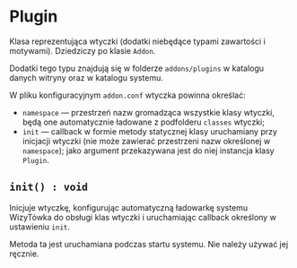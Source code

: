Plugin
===

Klasa reprezentująca wtyczki (dodatki niebędące typami zawartości i motywami). Dziedziczy po klasie `Addon`.

Dodatki tego typu znajdują się w folderze `addons/plugins` w katalogu danych witryny oraz w katalogu systemu.

W pliku konfiguracyjnym `addon.conf` wtyczka powinna określać:

- `namespace` — przestrzeń nazw gromadząca wszystkie klasy wtyczki, będą one automatycznie ładowane z podfolderu `classes` wtyczki;
- `init` — callback w formie metody statycznej klasy uruchamiany przy inicjacji wtyczki (nie może zawierać przestrzeni nazw określonej w `namespace`); jako argument przekazywana jest do niej instancja klasy `Plugin`.

## `init() : void`

Inicjuje wtyczkę, konfigurując automatyczną ładowarkę systemu WizyTówka do obsługi klas wtyczki i uruchamiając callback określony w ustawieniu `init`.

Metoda ta jest uruchamiana podczas startu systemu. Nie należy używać jej ręcznie.